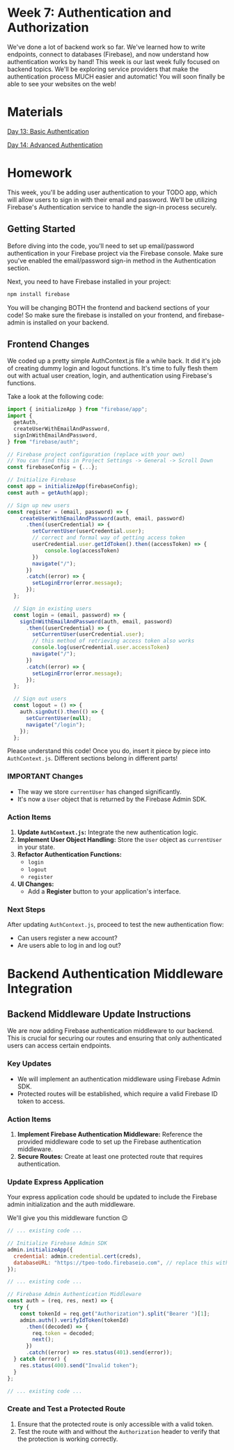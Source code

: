 # Week 7: Authentication and Authorization

We've done a lot of backend work so far. We've learned how to write endpoints, connect to databases (Firebase), and now understand how authentication works by hand! This week is our last week fully focused on backend topics. We'll be exploring service providers that make the authentication process MUCH easier and automatic! You will soon finally be able to see your websites on the web!

# Materials

[Day 13: Basic Authentication](https://docs.google.com/presentation/d/1ZImx_H1_Shdxck0VZqR-eXHnHoQ2UPhC/edit?usp=sharing&ouid=109884877973910636402&rtpof=true&sd=true)

[Day 14: Advanced Authentication](https://docs.google.com/presentation/d/1DmZhaQcwpZTwPm3DAZgGmrzy4lroWHQq/edit?usp=sharing&ouid=109884877973910636402&rtpof=true&sd=true)

# Homework

This week, you'll be adding user authentication to your TODO app, which will allow users to sign in with their email and password. We'll be utilizing Firebase's Authentication service to handle the sign-in process securely.

## Getting Started

Before diving into the code, you'll need to set up email/password authentication in your Firebase project via the Firebase console. Make sure you've enabled the email/password sign-in method in the Authentication section.

Next, you need to have Firebase installed in your project:

```bash
npm install firebase
```

You will be changing BOTH the frontend and backend sections of your code! So make sure the firebase is installed on your frontend, and firebase-admin is installed on your backend. 

## Frontend Changes

We coded up a pretty simple AuthContext.js file a while back. It did it's job of creating dummy login and logout functions. It's time to fully flesh them out with actual user creation, login, and authentication using Firebase's functions.

Take a look at the following code:

```javascript
import { initializeApp } from "firebase/app";
import {
  getAuth,
  createUserWithEmailAndPassword,
  signInWithEmailAndPassword,
} from "firebase/auth";

// Firebase project configuration (replace with your own)
// You can find this in Project Settings -> General -> Scroll Down
const firebaseConfig = {...};

// Initialize Firebase
const app = initializeApp(firebaseConfig);
const auth = getAuth(app);

// Sign up new users
const register = (email, password) => {
    createUserWithEmailAndPassword(auth, email, password)
      .then((userCredential) => {
        setCurrentUser(userCredential.user);
        // correct and formal way of getting access token
        userCredential.user.getIdToken().then((accessToken) => {
            console.log(accessToken)
        })
        navigate("/");
      })
      .catch((error) => {
        setLoginError(error.message);
      });
  };

  // Sign in existing users
  const login = (email, password) => {
    signInWithEmailAndPassword(auth, email, password)
      .then((userCredential) => {
        setCurrentUser(userCredential.user);
        // this method of retrieving access token also works
        console.log(userCredential.user.accessToken)
        navigate("/");
      })
      .catch((error) => {
        setLoginError(error.message);
      });
  };

  // Sign out users
  const logout = () => {
    auth.signOut().then(() => {
      setCurrentUser(null);
      navigate("/login");
    });
  };
```

Please understand this code! Once you do, insert it piece by piece into `AuthContext.js`. Different sections belong in different parts!

### IMPORTANT Changes

- The way we store `currentUser` has changed significantly.
- It's now a `User` object that is returned by the Firebase Admin SDK.

### Action Items

1. **Update `AuthContext.js`:** Integrate the new authentication logic.
2. **Implement User Object Handling:** Store the `User` object as `currentUser` in your state.
3. **Refactor Authentication Functions:**
    - `login`
    - `logout`
    - `register`
4. **UI Changes:**
    - Add a **Register** button to your application's interface.

### Next Steps

After updating `AuthContext.js`, proceed to test the new authentication flow:
- Can users register a new account?
- Are users able to log in and log out?


# Backend Authentication Middleware Integration

## Backend Middleware Update Instructions

We are now adding Firebase authentication middleware to our backend. This is crucial for securing our routes and ensuring that only authenticated users can access certain endpoints.

### Key Updates

- We will implement an authentication middleware using Firebase Admin SDK.
- Protected routes will be established, which require a valid Firebase ID token to access.

### Action Items

1. **Implement Firebase Authentication Middleware:** Reference the provided middleware code to set up the Firebase authentication middleware.
2. **Secure Routes:** Create at least one protected route that requires authentication.

### Update Express Application

Your express application code should be updated to include the Firebase admin initialization and the auth middleware.

We'll give you this middleware function 😉

```javascript
// ... existing code ...

// Initialize Firebase Admin SDK
admin.initializeApp({
  credential: admin.credential.cert(creds),
  databaseURL: "https://tpeo-todo.firebaseio.com", // replace this with your actual database URL
});

// ... existing code ...

// Firebase Admin Authentication Middleware
const auth = (req, res, next) => {
  try {
    const tokenId = req.get("Authorization").split("Bearer ")[1];
    admin.auth().verifyIdToken(tokenId)
      .then((decoded) => {
        req.token = decoded;
        next();
      })
      .catch((error) => res.status(401).send(error));
  } catch (error) {
    res.status(400).send("Invalid token");
  }
};

// ... existing code ...
```

### Create and Test a Protected Route

1. Ensure that the protected route is only accessible with a valid token.
2. Test the route with and without the `Authorization` header to verify that the protection is working correctly.
